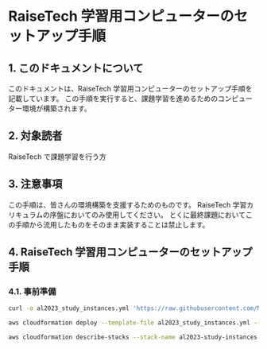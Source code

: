 # RaiseTech 学習用コンピューターのセットアップ手順

## 1. このドキュメントについて
このドキュメントは、RaiseTech 学習用コンピューターのセットアップ手順を記載しています。
この手順を実行すると、課題学習を進めるためのコンピューター環境が構築されます。

## 2. 対象読者

RaiseTech で課題学習を行う方

## 3. 注意事項

この手順は、皆さんの環境構築を支援するためのものです。
RaiseTech 学習カリキュラムの序盤においてのみ使用してください。
とくに最終課題においてこの手順から流用したものをそのまま実装することは禁止します。


## 4. RaiseTech 学習用コンピューターのセットアップ手順

### 4.1. 事前準備


```sh
curl -o al2023_study_instances.yml 'https://raw.githubusercontent.com/MasatoshiMizumoto/raisetech_documents/refs/heads/add/vscode_server_script/aws/templates/al2023_study_instances.yml'

aws cloudformation deploy --template-file al2023_study_instances.yml --stack-name al2023-study-instances --capabilities CAPABILITY_NAMED_IAM

aws cloudformation describe-stacks --stack-name al2023-study-instances --query 'Stacks[].Outputs'

```
